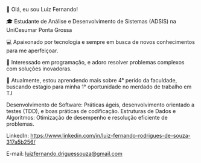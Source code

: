 👋 Olá, eu sou Luiz Fernando!

🎓 Estudante de Análise e Desenvolvimento de Sistemas (ADSIS) na UniCesumar Ponta Grossa

💻 Apaixonado por tecnologia e sempre em busca de novos conhecimentos para me aperfeiçoar.

🚀 Interessado em programação, e adoro resolver problemas complexos com soluções inovadoras.

🌱 Atualmente, estou aprendendo mais sobre 4° perido da faculdade, buscando estagio para minha 1° oportunidade no merdado de trabalho em T.I

Desenvolvimento de Software: Práticas ágeis, desenvolvimento orientado a testes (TDD), e boas práticas de codificação.
Estruturas de Dados e Algoritmos: Otimização de desempenho e resolução eficiente de problemas.

LinkedIn: https://www.linkedin.com/in/luiz-fernando-rodrigues-de-souza-317a5b256/

E-mail: luizfernando.driguessouza@gmail.com
